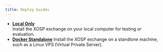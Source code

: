 ```yaml
---
title: Deploy Guides
---
```


* **[Local Only](../../../getting-started/install/)**\
Install the XOSP exchange on your local computer for testing or evaluation.
* **[Docker Standalone](./linux-vps/)**
Install the XOSP exchange on a standlone machine, such as a Linux VPS (Virtual Private Server).
